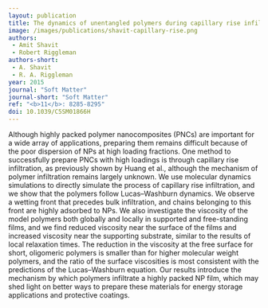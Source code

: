 ```yaml
---
layout: publication
title: The dynamics of unentangled polymers during capillary rise infiltration into a nanoparticle packing
image: /images/publications/shavit-capillary-rise.png
authors:
 - Amit Shavit
 - Robert Riggleman
authors-short:
 - A. Shavit
 - R. A. Riggleman
year: 2015
journal: "Soft Matter"
journal-short: "Soft Matter"
ref: "<b>11</b>: 8285-8295"
doi: 10.1039/C5SM01866H
---
```


Although highly packed polymer nanocomposites (PNCs) are important for a wide array of applications, preparing them remains difficult because of the poor dispersion of NPs at high loading fractions. One method to successfully prepare PNCs with high loadings is through capillary rise infiltration, as previously shown by Huang et al., although the mechanism of polymer infiltration remains largely unknown. We use molecular dynamics simulations to directly simulate the process of capillary rise infiltration, and we show that the polymers follow Lucas–Washburn dynamics. We observe a wetting front that precedes bulk infiltration, and chains belonging to this front are highly adsorbed to NPs. We also investigate the viscosity of the model polymers both globally and locally in supported and free-standing films, and we find reduced viscosity near the surface of the films and increased viscosity near the supporting substrate, similar to the results of local relaxation times. The reduction in the viscosity at the free surface for short, oligomeric polymers is smaller than for higher molecular weight polymers, and the ratio of the surface viscosities is most consistent with the predictions of the Lucas–Washburn equation. Our results introduce the mechanism by which polymers infiltrate a highly packed NP film, which may shed light on better ways to prepare these materials for energy storage applications and protective coatings.
